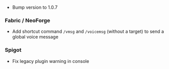 - Bump version to 1.0.7

### Fabric / NeoForge
- Add shortcut command `/vmsg` and `/voicemsg` (without a target) to send a global voice message

### Spigot
- Fix legacy plugin warning in console
